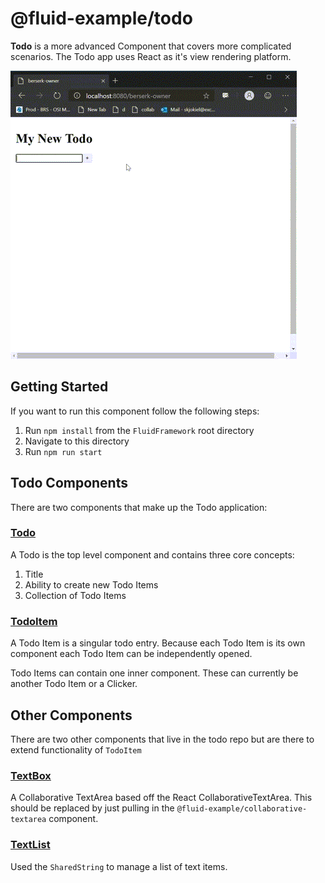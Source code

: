# @fluid-example/todo

**Todo** is a more advanced Component that covers more complicated scenarios. The Todo app uses React as it's view rendering platform.

![Todo Example](./resources/todo-screen-capture.gif)

## Getting Started

If you want to run this component follow the following steps:

1. Run `npm install` from the `FluidFramework` root directory
2. Navigate to this directory
3. Run `npm run start`

## Todo Components

There are two components that make up the Todo application:

### [Todo](./src/Todo/index.tsx)

A Todo is the top level component and contains three core concepts:

1. Title
2. Ability to create new Todo Items
3. Collection of Todo Items

### [TodoItem](./src/TodoItem/index.tsx)

A Todo Item is a singular todo entry. Because each Todo Item is its own component each Todo Item can be independently opened.

Todo Items can contain one inner component. These can currently be another Todo Item or a Clicker.

## Other Components

There are two other components that live in the todo repo but are there to extend functionality of `TodoItem`

### [TextBox](./src/TextBox/index.tsx)

A Collaborative TextArea based off the React CollaborativeTextArea. This should be replaced by just pulling in the `@fluid-example/collaborative-textarea` component.

### [TextList](./src/TextList/index.tsx)

Used the `SharedString` to manage a list of text items.
